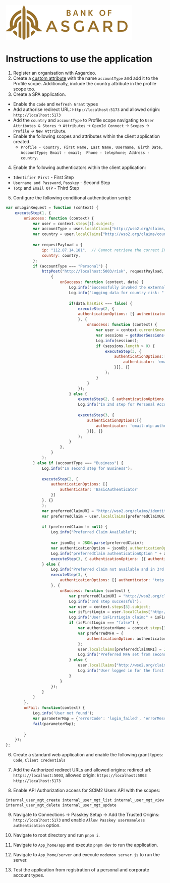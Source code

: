<img src="./logo.png" width="400" alt="Bank of Asgard" />

# Instructions to use the application

1. Register an organisation with Asgardeo.
2. Create a [custom attribute](https://wso2.com/asgardeo/docs/guides/users/attributes/manage-attributes/) with the name `accountType` and add it to the Profile scope. Additionally, include the country attribute in the profile scope too.
3. Create a SPA application.
  * Enable the `Code` and `Refresh Grant` types
  * Add authorise redirect URL: `http://localhost:5173` and allowed origin: `http://localhost:5173`
  * Add the `country` and `accountType` to Profile scope navigating to `User Attributes & Stores` -> `Attributes` -> `OpenId Connect` -> `Scopes` -> `Profile` -> `New Attribute`.
  * Enable the following scopes and attributes within the client application created.  
    * `Profile - Country, First Name, Last Name, Username, Birth Date, AccountType; Email - email;  Phone - telephone; Address - country.`
4. Enable the following authenticators within the client application:
  * `Identifier First` - First Step
  * `Username and Password`, `Passkey` - Second Step
  * `Totp` and `Email OTP` - Third Step
5. Configure the following conditional authentication script:
```js
var onLoginRequest = function (context) {
    executeStep(1, {
        onSuccess: function (context) {
            var user = context.steps[1].subject;
            var accountType = user.localClaims["http://wso2.org/claims/accountType"];
            var country = user.localClaims["http://wso2.org/claims/country"];

            var requestPayload = {
                ip: "112.87.14.181",  // Cannot retrieve the correct IP from the context. Therefore hardcode your ip address here for testing until the fix is available
                country: country,
            };
            if (accountType === "Personal") {
                httpPost("http://localhost:5003/risk", requestPayload, { "Accept": "application/json"},
                    {
                        onSuccess: function (context, data) {
                            Log.info("Successfully invoked the external API.");
                            Log.info("Logging data for country risk: " + data.hasRisk);

                            if(data.hasRisk === false) {
                                executeStep(2, {
                                authenticationOptions: [{ authenticator: 'FIDOAuthenticator' }, { authenticator: 'BasicAuthenticator' }]
                                }, {
                                    onSuccess: function (context) {
                                        var user = context.currentKnownSubject;
                                        var sessions = getUserSessions(user);
                                        Log.info(sessions);
                                        if (sessions.length > 0) {
                                            executeStep(3, {
                                                authenticationOptions:[{
                                                    authenticator: 'email-otp-authenticator'
                                                }]}, {}
                                            );                                          
                                        }
                                    }
                                });                           
                            } else {
                                executeStep(2, { authenticationOptions: [{ authenticator: 'FIDOAuthenticator' }, { authenticator: 'BasicAuthenticator' }], }, {});
                                Log.info("In 2nd step for Personal Accounts");

                                executeStep(3, {
                                    authenticationOptions:[{
                                        authenticator: 'email-otp-authenticator'
                                    }]}, {}
                                );                            
                            }
                        },
                    }
                );
            } else if (accountType === "Business") {
                Log.info("In second step for Business");

                executeStep(2, {
                    authenticationOptions: [{
                        authenticator: 'BasicAuthenticator'
                    }]
                }, {}
                );
                var preferredClaimURI = "http://wso2.org/claims/identity/preferredMFAOption";
                var preferredClaim = user.localClaims[preferredClaimURI];
                
                if (preferredClaim != null) {
                    Log.info("Preferred Claim Available");

                    var jsonObj = JSON.parse(preferredClaim);
                    var authenticationOption = jsonObj.authenticationOption;
                    Log.info("preferredClaim authenticationOption " + authenticationOption);
                    executeStep(3, { authenticationOptions: [{ authenticator: authenticationOption }], }, {});
                } else {
                    Log.info("Preferred claim not available and in 3rd step");
                    executeStep(3, {
                        authenticationOptions: [{ authenticator: 'totp' }, { authenticator: 'email-otp-authenticator' }]  
                    }, {
                        onSuccess: function (context) {
                            var preferredClaimURI = "http://wso2.org/claims/identity/preferredMFAOption";
                            Log.info("3rd step successful");
                            var user = context.steps[3].subject;
                            var isFirstLogin = user.localClaims["http://wso2.org/claims/isFirstLogin"];
                            Log.info("User isFirstLogin claim:" + isFirstLogin);
                            if (isFirstLogin === "false") {
                                var authenticatorName = context.steps[3].authenticator;
                                var preferredMFA = {
                                    authenticationOption: authenticatorName
                                };
                                user.localClaims[preferredClaimURI] = JSON.stringify(preferredMFA);
                                Log.info("Preferred MFA set from second login for user" + user.username + " as " + user.localClaims[preferredClaimURI]);
                            } else {
                                user.localClaims["http://wso2.org/claims/isFirstLogin"] = false;
                                Log.info("User logged in for the first time. Setting isFirstLogin to false");
                            }
                        }
                    });
                }
            }
        },
        onFail: function(context) {
            Log.info('User not found');
            var parameterMap = {'errorCode': 'login_failed', 'errorMessage': 'login could not be completed', "errorURI":'https://localhost:9443/authenticationendpoint/login.jsp'};
            fail(parameterMap);
                    
        }
    });
};

```
6. Create a standard web application and enable the following grant types:
  `Code`, `Client Credentials`
7. Add the Authorized redirect URLs and allowed origins:
redirect url: `https://localhost:5003`, allowed origin: `https://localhost:5003 http://localhost:5173`

8. Enable API Authorization access for SCIM2 Users API with the scopes:
```
internal_user_mgt_create internal_user_mgt_list internal_user_mgt_view internal_user_mgt_delete internal_user_mgt_update
```
9. Navigate to Connections -> Passkey Setup -> Add the Trusted Origins: `http://localhost:5173` and enable `Allow Passkey usernameless authentication` option. 

 10. Navigate to root directory and run `pnpm i`.
 11. Navigate to `App_home/app` and execute `pnpm dev` to run the application.
 12. Navigate to `App_home/server` and execute `nodemon server.js` to run the server.
 13. Test the application from registration of a personal and corporate account types.
